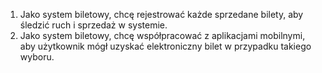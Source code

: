 1. Jako system biletowy, chcę rejestrować każde sprzedane bilety, aby śledzić
ruch i sprzedaż w systemie.
2. Jako system biletowy, chcę współpracować z aplikacjami mobilnymi, aby
użytkownik mógł uzyskać elektroniczny bilet w przypadku takiego wyboru.
